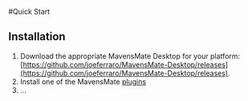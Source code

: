 #Quick Start

## Installation

1. Download the appropriate MavensMate Desktop for your platform: [https://github.com/joeferraro/MavensMate-Desktop/releases](https://github.com/joeferraro/MavensMate-Desktop/releases).
2. Install one of the MavensMate [plugins](plugins)
3. ...





